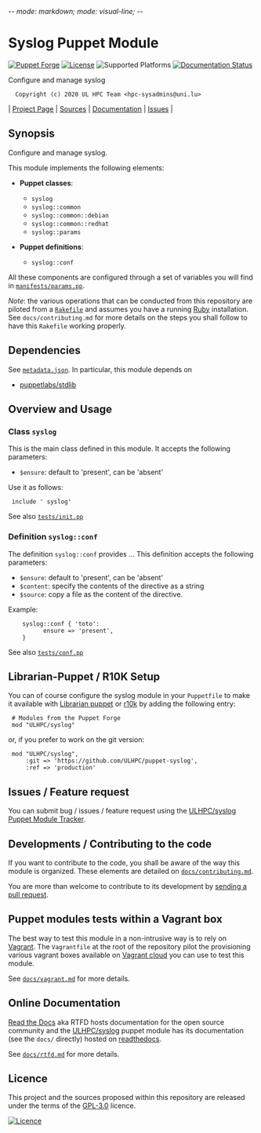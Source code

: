 -*- mode: markdown; mode: visual-line;  -*-

# Syslog Puppet Module 

[![Puppet Forge](http://img.shields.io/puppetforge/v/ULHPC/syslog.svg)](https://forge.puppetlabs.com/ULHPC/syslog)
[![License](http://img.shields.io/:license-GPL3.0-blue.svg)](LICENSE)
![Supported Platforms](http://img.shields.io/badge/platform-debian-lightgrey.svg)
[![Documentation Status](https://readthedocs.org/projects/ulhpc-puppet-syslog/badge/?version=latest)](https://readthedocs.org/projects/ulhpc-puppet-syslog/?badge=latest)

Configure and manage syslog

      Copyright (c) 2020 UL HPC Team <hpc-sysadmins@uni.lu>
      

| [Project Page](https://github.com/ULHPC/puppet-syslog) | [Sources](https://github.com/ULHPC/puppet-syslog) | [Documentation](https://ulhpc-puppet-syslog.readthedocs.org/en/latest/) | [Issues](https://github.com/ULHPC/puppet-syslog/issues) |

## Synopsis

Configure and manage syslog.

This module implements the following elements: 

* __Puppet classes__:
    - `syslog` 
    - `syslog::common` 
    - `syslog::common::debian` 
    - `syslog::common::redhat` 
    - `syslog::params` 

* __Puppet definitions__: 
    - `syslog::conf` 

All these components are configured through a set of variables you will find in
[`manifests/params.pp`](manifests/params.pp). 

_Note_: the various operations that can be conducted from this repository are piloted from a [`Rakefile`](https://github.com/ruby/rake) and assumes you have a running [Ruby](https://www.ruby-lang.org/en/) installation.
See `docs/contributing.md` for more details on the steps you shall follow to have this `Rakefile` working properly. 

## Dependencies

See [`metadata.json`](metadata.json). In particular, this module depends on 

* [puppetlabs/stdlib](https://forge.puppetlabs.com/puppetlabs/stdlib)

## Overview and Usage

### Class `syslog`

This is the main class defined in this module.
It accepts the following parameters: 

* `$ensure`: default to 'present', can be 'absent'

Use it as follows:

     include ' syslog'

See also [`tests/init.pp`](tests/init.pp)


### Definition `syslog::conf`

The definition `syslog::conf` provides ...
This definition accepts the following parameters:

* `$ensure`: default to 'present', can be 'absent'
* `$content`: specify the contents of the directive as a string
* `$source`: copy a file as the content of the directive.

Example:

        syslog::conf { 'toto':
		      ensure => 'present',
        }

See also [`tests/conf.pp`](tests/conf.pp)


## Librarian-Puppet / R10K Setup

You can of course configure the syslog module in your `Puppetfile` to make it available with [Librarian puppet](http://librarian-puppet.com/) or
[r10k](https://github.com/adrienthebo/r10k) by adding the following entry:

     # Modules from the Puppet Forge
     mod "ULHPC/syslog"

or, if you prefer to work on the git version: 

     mod "ULHPC/syslog", 
         :git => 'https://github.com/ULHPC/puppet-syslog',
         :ref => 'production' 

## Issues / Feature request

You can submit bug / issues / feature request using the [ULHPC/syslog Puppet Module Tracker](https://github.com/ULHPC/puppet-syslog/issues). 

## Developments / Contributing to the code 

If you want to contribute to the code, you shall be aware of the way this module is organized. 
These elements are detailed on [`docs/contributing.md`](contributing/index.md).

You are more than welcome to contribute to its development by [sending a pull request](https://help.github.com/articles/using-pull-requests). 

## Puppet modules tests within a Vagrant box

The best way to test this module in a non-intrusive way is to rely on [Vagrant](http://www.vagrantup.com/).
The `Vagrantfile` at the root of the repository pilot the provisioning various vagrant boxes available on [Vagrant cloud](https://atlas.hashicorp.com/boxes/search?utf8=%E2%9C%93&sort=&provider=virtualbox&q=svarrette) you can use to test this module.

See [`docs/vagrant.md`](vagrant.md) for more details. 

## Online Documentation

[Read the Docs](https://readthedocs.org/) aka RTFD hosts documentation for the open source community and the [ULHPC/syslog](https://github.com/ULHPC/puppet-syslog) puppet module has its documentation (see the `docs/` directly) hosted on [readthedocs](http://ulhpc-puppet-syslog.rtfd.org).

See [`docs/rtfd.md`](rtfd.md) for more details.

## Licence

This project and the sources proposed within this repository are released under the terms of the [GPL-3.0](LICENCE) licence.


[![Licence](https://www.gnu.org/graphics/gplv3-88x31.png)](LICENSE)
